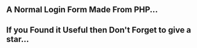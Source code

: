 A Normal Login Form Made From PHP...
-----------------------------------------------------------
If you Found it Useful then Don't Forget to give a star...
-------------------------------------------------------
